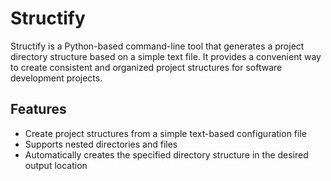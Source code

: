# Structify

Structify is a Python-based command-line tool that generates a project directory structure based on a simple text file. It provides a convenient way to create consistent and organized project structures for software development projects.

## Features

- Create project structures from a simple text-based configuration file
- Supports nested directories and files
- Automatically creates the specified directory structure in the desired output location
